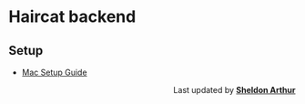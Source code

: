# Haircat backend

## Setup

-   [Mac Setup Guide](/docs/setup/mac_setup.md)

<p align="right">Last updated by <a href="https://github.com/cup-noodlehS"><b>Sheldon Arthur</b></a></p>

